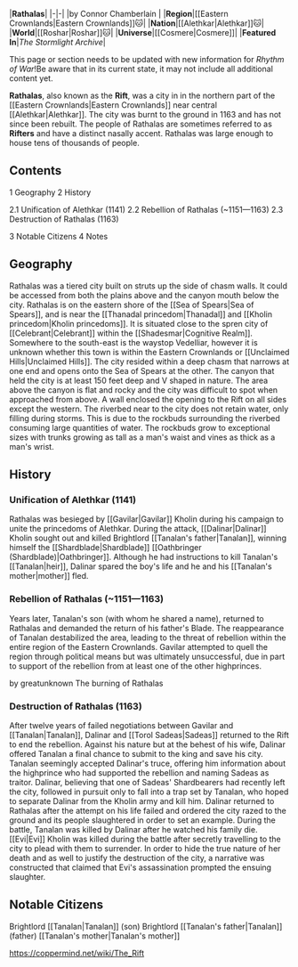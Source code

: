 |**Rathalas**|
|-|-|
|by  Connor Chamberlain |
|**Region**|[[Eastern Crownlands\|Eastern Crownlands]]🐱︎|
|**Nation**|[[Alethkar\|Alethkar]]🐱︎|
|**World**|[[Roshar\|Roshar]]🐱︎|
|**Universe**|[[Cosmere\|Cosmere]]|
|**Featured In**|*The Stormlight Archive*|

This page or section needs to be updated with new information for *Rhythm of War*!Be aware that in its current state, it may not include all additional content yet.

**Rathalas**, also known as the **Rift**, was a city in in the northern part of the [[Eastern Crownlands\|Eastern Crownlands]] near central [[Alethkar\|Alethkar]]. The city was burnt to the ground in 1163 and has not since been rebuilt. The people of Rathalas are sometimes referred to as **Rifters** and have a distinct nasally accent. Rathalas was large enough to house tens of thousands of people.

## Contents

1 Geography
2 History

2.1 Unification of Alethkar (1141)
2.2 Rebellion of Rathalas (~1151—1163)
2.3 Destruction of Rathalas (1163)


3 Notable Citizens
4 Notes


## Geography
Rathalas was a tiered city built on struts up the side of chasm walls. It could be accessed from both the plains above and the canyon mouth below the city.
Rathalas is on the eastern shore of the [[Sea of Spears\|Sea of Spears]], and is near the [[Thanadal princedom\|Thanadal]] and [[Kholin princedom\|Kholin princedoms]]. It is situated close to the spren city of [[Celebrant\|Celebrant]] within the [[Shadesmar\|Cognitive Realm]]. Somewhere to the south-east is the waystop Vedelliar, however it is unknown whether this town is within the Eastern Crownlands or [[Unclaimed Hills\|Unclaimed Hills]].
The city resided within a deep chasm that narrows at one end and opens onto the Sea of Spears at the other. The canyon that held the city is at least 150 feet deep and V shaped in nature. The area above the canyon is flat and rocky and the city was difficult to spot when approached from above. A wall enclosed the opening to the Rift on all sides except the western.
The riverbed near to the city does not retain water, only filling during storms. This is due to the rockbuds surrounding the riverbed consuming large quantities of water. The rockbuds grow to exceptional sizes with trunks growing as tall as a man's waist and vines as thick as a man's wrist.

## History
### Unification of Alethkar (1141)
Rathalas was besieged by [[Gavilar\|Gavilar]] Kholin during his campaign to unite the princedoms of Alethkar. During the attack, [[Dalinar\|Dalinar]] Kholin sought out and killed Brightlord [[Tanalan's father\|Tanalan]], winning himself the [[Shardblade\|Shardblade]] [[Oathbringer (Shardblade)\|Oathbringer]]. Although he had instructions to kill Tanalan's [[Tanalan\|heir]], Dalinar spared the boy's life and he and his [[Tanalan's mother\|mother]] fled.

### Rebellion of Rathalas (~1151—1163)
Years later, Tanalan's son (with whom he shared a name), returned to Rathalas and demanded the return of his father's Blade. The reappearance of Tanalan destabilized the area, leading to the threat of rebellion within the entire region of the Eastern Crownlands. Gavilar attempted to quell the region through political means but was ultimately unsuccessful, due in part to support of the rebellion from at least one of the other highprinces.

 by  greatunknown  The burning of Rathalas
### Destruction of Rathalas (1163)
After twelve years of failed negotiations between Gavilar and [[Tanalan\|Tanalan]], Dalinar and [[Torol Sadeas\|Sadeas]] returned to the Rift to end the rebellion. Against his nature but at the behest of his wife, Dalinar offered Tanalan a final chance to submit to the king and save his city. Tanalan seemingly accepted Dalinar's truce, offering him information about the highprince who had supported the rebellion and naming Sadeas as traitor. Dalinar, believing that one of Sadeas' Shardbearers had recently left the city, followed in pursuit only to fall into a trap set by Tanalan, who hoped to separate Dalinar from the Kholin army and kill him. Dalinar returned to Rathalas after the attempt on his life failed and ordered the city razed to the ground and its people slaughtered in order to set an example. During the battle, Tanalan was killed by Dalinar after he watched his family die.
[[Evi\|Evi]] Kholin was killed during the battle after secretly travelling to the city to plead with them to surrender. In order to hide the true nature of her death and as well to justify the destruction of the city, a narrative was constructed that claimed that Evi's assassination prompted the ensuing slaughter.

## Notable Citizens
Brightlord [[Tanalan\|Tanalan]] (son)
Brightlord [[Tanalan's father\|Tanalan]] (father)
[[Tanalan's mother\|Tanalan's mother]]


https://coppermind.net/wiki/The_Rift
